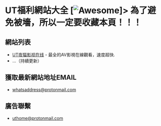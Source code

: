 # UT福利網站大全 [![Awesome](https://cdn.rawgit.com/sindresorhus/awesome/d7305f38d29fed78fa85652e3a63e154dd8e8829/media/badge.svg)]> 為了避免被墻，所以一定要收藏本頁！！！

## 網站列表

- [UT夜猫影视在线](https://www.ut2o.com) - 最全的AV影視在線觀看，速度超快.
- ...（持續更新）


## 獲取最新網站地址EMAIL
- whatsaddress@protonmail.com

## 廣告聯繫
- uthome@protonmail.com
